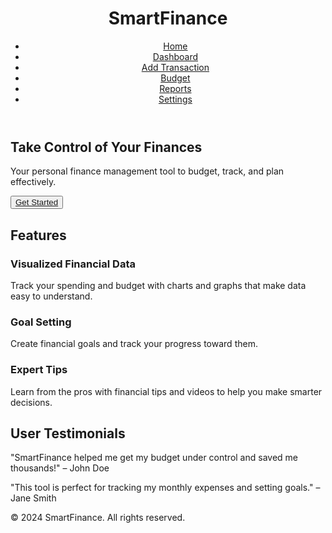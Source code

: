 <Index html>
<html lang="en">
<head>
    <meta charset="UTF-8">
    <meta name="viewport" content="width=device-width, initial-scale=1.0">
    <title>Personal Finance Management Tool</title>
    <link rel="stylesheet" href="styles.css">
</head>
<body>

<!-- Header -->
<header>
    <div class="logo">
        <h1>SmartFinance</h1>
    </div>
    <nav>
        <ul>
            <li><a href="index.html">Home</a></li>
            <li><a href="dashboard.html">Dashboard</a></li>
            <li><a href="add-transaction.html">Add Transaction</a></li>
            <li><a href="budget.html">Budget</a></li>
            <li><a href="reports.html">Reports</a></li>
            <li><a href="settings.html">Settings</a></li>
        </ul>
    </nav>
</header>

<!-- Hero Section -->
<section class="hero">
    <h2>Take Control of Your Finances</h2>
    <p>Your personal finance management tool to budget, track, and plan effectively.</p>
    <button><a href="dashboard.html">Get Started</a></button>
</section>

<!-- Features Section -->
<section class="features">
    <h2>Features</h2>
    <div class="feature">
        <h3>Visualized Financial Data</h3>
        <p>Track your spending and budget with charts and graphs that make data easy to understand.</p>
    </div>
    <div class="feature">
        <h3>Goal Setting</h3>
        <p>Create financial goals and track your progress toward them.</p>
    </div>
    <div class="feature">
        <h3>Expert Tips</h3>
        <p>Learn from the pros with financial tips and videos to help you make smarter decisions.</p>
    </div>
</section>

<!-- Testimonials Section -->
<section class="testimonials">
    <h2>User Testimonials</h2>
    <p>"SmartFinance helped me get my budget under control and saved me thousands!" – John Doe</p>
    <p>"This tool is perfect for tracking my monthly expenses and setting goals." – Jane Smith</p>
</section>

<!-- Footer -->
<footer>
    <p>&copy; 2024 SmartFinance. All rights reserved.</p>
</footer>

</body>
</html>
